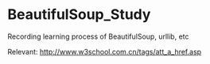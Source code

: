 # BeautifulSoup_Study
Recording learning process of BeautifulSoup, urllib, etc

Relevant:
http://www.w3school.com.cn/tags/att_a_href.asp
